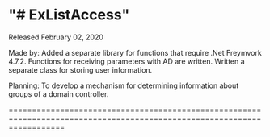 "# ExListAccess" 
========================================================================================================================
Released February 02, 2020

Made by:
Added a separate library for functions that require .Net Freymvork 4.7.2. Functions for receiving parameters with AD are written. Written a separate class for storing user information.

Planning:
To develop a mechanism for determining information about groups of a domain controller.

========================================================================================================================
